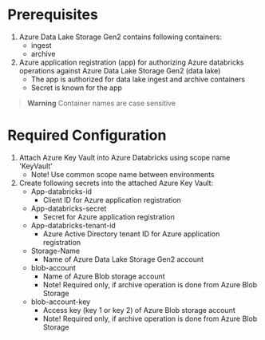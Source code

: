 # Prerequisites
1. Azure Data Lake Storage Gen2 contains following containers:
   - ingest
   - archive
2. Azure application registration (app) for authorizing Azure databricks operations against Azure Data Lake Storage Gen2 (data lake)
   - The app is authorized for data lake ingest and archive containers
   - Secret is known for the app

> **Warning**
> Container names are case sensitive

# Required Configuration
1. Attach Azure Key Vault into Azure Databricks using scope name 'KeyVault'
   - Note! Use common scope name between environments
2. Create following secrets into the attached Azure Key Vault:
   - App-databricks-id
     - Client ID for Azure application registration
   - App-databricks-secret
     - Secret for Azure application registration
   - App-databricks-tenant-id
     - Azure Active Directory tenant ID for Azure application registration
   - Storage-Name
     - Name of Azure Data Lake Storage Gen2 account
   - blob-account
     - Name of Azure Blob storage account
     - Note! Required only, if archive operation is done from Azure Blob Storage
   - blob-account-key
     - Access key (key 1 or key 2) of Azure Blob storage account
     - Note! Required only, if archive operation is done from Azure Blob Storage
